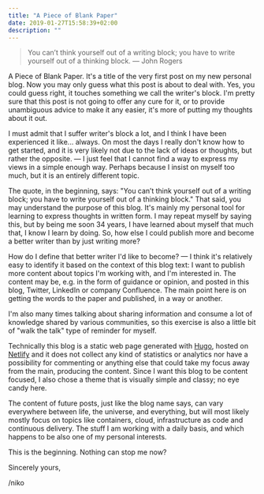 ```yaml
---
title: "A Piece of Blank Paper"
date: 2019-01-27T15:58:39+02:00
description: ""
---
```


> You can’t think yourself out of a writing block; you have to write yourself out of a thinking block. ― John Rogers

A Piece of Blank Paper. It's a title of the very first post on my new personal blog. Now you may only guess what this post is about to deal with. Yes, you could guess right, it touches something we call the writer's block. I'm pretty sure that this post is not going to offer any cure for it, or to provide unambiguous advice to make it any easier, it's more of putting my thoughts about it out.

I must admit that I suffer writer's block a lot, and I think I have been experienced it like... always. On most the days I really don't know how to get started, and it is very likely not due to the lack of ideas or thoughts, but rather the opposite. — I just feel that I cannot find a way to express my views in a simple enough way. Perhaps because I insist on myself too much, but it is an entirely different topic.

The quote, in the beginning, says: "You can’t think yourself out of a writing block; you have to write yourself out of a thinking block." That said, you may understand the purpose of this blog. It's mainly my personal tool for learning to express thoughts in written form. I may repeat myself by saying this, but by being me soon 34 years, I have learned about myself that much that, I know I learn by doing. So, how else I could publish more and become a better writer than by just writing more? 

How do I define that better writer I'd like to become? — I think it's relatively easy to identify it based on the context of this blog text: I want to publish more content about topics I'm working with, and I'm interested in. The content may be, e.g. in the form of guidance or opinion, and posted in this blog, Twitter, LinkedIn or company Confluence. The main point here is on getting the words to the paper and published, in a way or another. 

I'm also many times talking about sharing information and consume a lot of knowledge shared by various communities, so this exercise is also a little bit of "walk the talk" type of reminder for myself. 

Technically this blog is a static web page generated with [Hugo](https://gohugo.io), hosted on [Netlify](https://netlify.com) and it does not collect any kind of statistics or analytics nor have a possibility for commenting or anything else that could take my focus away from the main, producing the content. Since I want this blog to be content focused, I also chose a theme that is visually simple and classy; no eye candy here.

The content of future posts, just like the blog name says, can vary everywhere between life, the universe, and everything, but will most likely mostly focus on topics like containers, cloud, infrastructure as code and continuous delivery. The stuff I am working with a daily basis, and which happens to be also one of my personal interests. 

This is the beginning. Nothing can stop me now?

Sincerely yours, 

/niko
